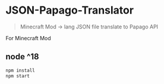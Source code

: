 # JSON-Papago-Translator

> Minecraft Mod -> lang JSON file translate to Papago API

For Minecraft Mod

## node ^18

```sh
npm install
npm start
```
